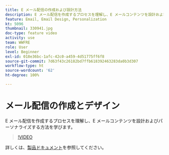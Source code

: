 ```yaml
---
title: E メール配信の作成および設計方法
description: E メール配信を作成するプロセスを理解し、E メールコンテンツを設計およびパーソナライズする方法を学びます。
feature: Email, Email Design, Personalization
kt: 5096
thumbnail: 330941.jpg
doc-type: feature video
activity: use
team: WWFRE
role: User
level: Beginner
exl-id: 018e36bc-1afc-42c0-a459-4d51775ff6f8
source-git-commit: 7d63f43c26182bd7ffb618392463283da0b3d307
workflow-type: ht
source-wordcount: '62'
ht-degree: 100%

---
```


# メール配信の作成とデザイン

E メール配信を作成するプロセスを理解し、E メールコンテンツを設計およびパーソナライズする方法を学びます。

>[!VIDEO](https://video.tv.adobe.com/v/330941?quality=12)

詳しくは、[製品ドキュメント](https://experienceleague.adobe.com/docs/campaign-classic/using/sending-messages/sending-emails/defining-the-email-content.html?lang=ja)を参照してください。
